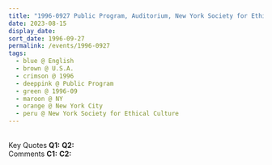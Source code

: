 ```yaml
---
title: "1996-0927 Public Program, Auditorium, New York Society for Ethical Culture, 2 West 64th Street, Manhattan, New York City, NY, U.S.A."
date: 2023-08-15
display_date: 
sort_date: 1996-09-27
permalink: /events/1996-0927
tags:
  - blue @ English
  - brown @ U.S.A.
  - crimson @ 1996
  - deeppink @ Public Program
  - green @ 1996-09
  - maroon @ NY
  - orange @ New York City
  - peru @ New York Society for Ethical Culture
---
```


<br>

<wave-list>
  <list-title color="DarkSeaGreen" width="55">Key Quotes</list-title>
  <list-item color="BlanchedAlmond" width="280"><b>Q1:</b> <i></i></list-item>
  <list-item color="Lavender" width="280"><b>Q2:</b> <i></i></list-item>
</wave-list>

<br>

<wave-list>
  <list-title color="DarkSeaGreen" width="55">Comments</list-title>
  <list-item color="BlanchedAlmond" width="280"><b>C1:</b> <i></i></list-item>
  <list-item color="Lavender" width="280"><b>C2:</b> <i></i></list-item>
</wave-list>